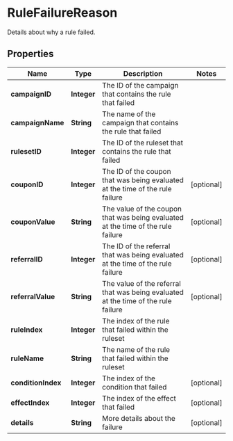 

# RuleFailureReason

Details about why a rule failed.
## Properties

Name | Type | Description | Notes
------------ | ------------- | ------------- | -------------
**campaignID** | **Integer** | The ID of the campaign that contains the rule that failed | 
**campaignName** | **String** | The name of the campaign that contains the rule that failed | 
**rulesetID** | **Integer** | The ID of the ruleset that contains the rule that failed | 
**couponID** | **Integer** | The ID of the coupon that was being evaluated at the time of the rule failure |  [optional]
**couponValue** | **String** | The value of the coupon that was being evaluated at the time of the rule failure |  [optional]
**referralID** | **Integer** | The ID of the referral that was being evaluated at the time of the rule failure |  [optional]
**referralValue** | **String** | The value of the referral that was being evaluated at the time of the rule failure |  [optional]
**ruleIndex** | **Integer** | The index of the rule that failed within the ruleset | 
**ruleName** | **String** | The name of the rule that failed within the ruleset | 
**conditionIndex** | **Integer** | The index of the condition that failed |  [optional]
**effectIndex** | **Integer** | The index of the effect that failed |  [optional]
**details** | **String** | More details about the failure |  [optional]



